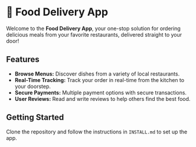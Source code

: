 # 🍔 Food Delivery App

Welcome to the **Food Delivery App**, your one-stop solution for ordering delicious meals from your favorite restaurants, delivered straight to your door!

## Features
- **Browse Menus:** Discover dishes from a variety of local restaurants.
- **Real-Time Tracking:** Track your order in real-time from the kitchen to your doorstep.
- **Secure Payments:** Multiple payment options with secure transactions.
- **User Reviews:** Read and write reviews to help others find the best food.

## Getting Started
Clone the repository and follow the instructions in `INSTALL.md` to set up the app.
